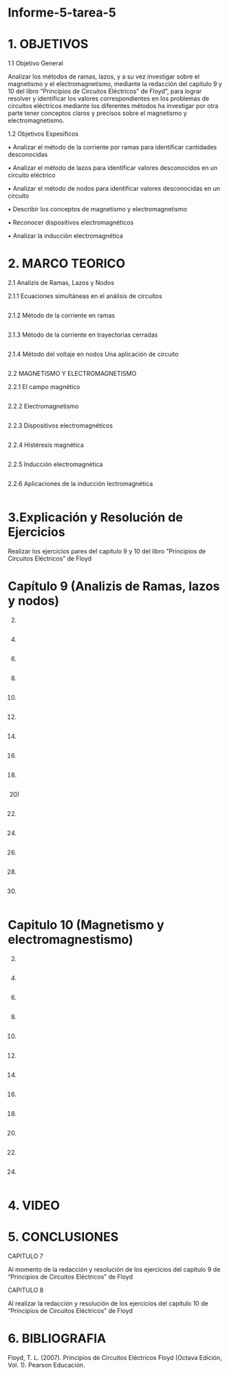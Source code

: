 # Informe-5-tarea-5
# 1. OBJETIVOS 
 
1.1 Objetivo General

Analizar los métodos de ramas, lazos, y a su vez investigar sobre el magnetismo y el electromagnetismo, mediante la redacción del capítulo 9 y 10 del libro “Principios de Circuitos Eléctricos” de Floyd”, para lograr resolver y identificar los valores correspondientes en los problemas de circuitos eléctricos mediante los diferentes métodos ha investigar por otra parte tener conceptos claros y precisos sobre el magnetismo y electromagnetismo.

1.2 Objetivos Espesificos

•	Analizar el método de la corriente por ramas para identificar cantidades desconocidas

•	Analizar el método de lazos para identificar valores desconocidos en un circuito eléctrico

•	Analizar el método de nodos para identificar valores desconocidas en un circuito

•	Describir los conceptos de magnetismo y electromagnetismo

•	Reconocer dispositivos electromagnéticos

•	Analizar la inducción electromagnética


# 2. MARCO TEORICO
  
   2.1 Analizis de Ramas, Lazos y Nodos
   
2.1.1 Ecuaciones simultáneas en el análisis de circuitos

![]()

2.1.2 Método de la corriente en ramas

![]()

2.1.3 Método de la corriente en trayectorias cerradas 

![]()

2.1.4 Método del voltaje en nodos  Una aplicación de circuito 

![]()      

  2.2 MAGNETISMO Y ELECTROMAGNETISMO

2.2.1 El campo magnético

![]()      

2.2.2 Electromagnetismo

![]()      

2.2.3 Dispositivos electromagnéticos

![]()      

2.2.4 Histéresis magnética

![]()      

2.2.5 Inducción electromagnética

![]()      

2.2.6 Aplicaciones de la inducción lectromagnética

![]()      
    
  
# 3.Explicación y Resolución de Ejercicios 

 Realizar los ejercicios pares del capitulo 9 y 10 del libro “Principios de Circuitos Eléctricos” de Floyd 

# Capítulo 9 (Analizis de Ramas, lazos y nodos)

2)

![]()

4)

![]()

6)

![]()

8)

![]()

10)

![]()

12)

![]()

14)

![]()

16)

![]()

18)

![]()

![]()
20)

![]()

22)

![]()

24)

![]()

26)

![]()

28)

![]()

30)

![]()


# Capitulo 10 (Magnetismo y electromagnestismo)

2) 

![]()

4)

![]()

6)

![]()

8)

![]()

10)

![]()

12)

![]()

14)

![]()

16)

![]()

18)

![]()

20)

![]()

22)

![]()

24)

![]()


# 4. VIDEO



# 5. CONCLUSIONES

CAPITULO 7

Al momento de la redacción y resolución de los ejercicios del capítulo 9 de “Principios de Circuitos Eléctricos” de Floyd 
 
CAPITULO 8

Al realizar la redacción y resolución de los ejercicios del capítulo 10 de “Principios de Circuitos Eléctricos” de Floyd 


# 6. BIBLIOGRAFIA

  Floyd, T. L. (2007). Principios de Circuitos Eléctricos Floyd (Octava Edición, Vol. 1). Pearson Educación.
